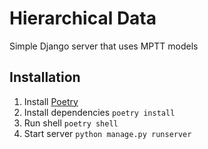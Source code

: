 # Hierarchical Data
Simple Django server that uses MPTT models

## Installation
1. Install [Poetry](https://python-poetry.org/)
2. Install dependencies `poetry install`
3. Run shell `poetry shell`
4. Start server `python manage.py runserver`